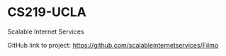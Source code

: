 # CS219-UCLA

Scalable Internet Services

GitHub link to project:
https://github.com/scalableinternetservices/Filmo
